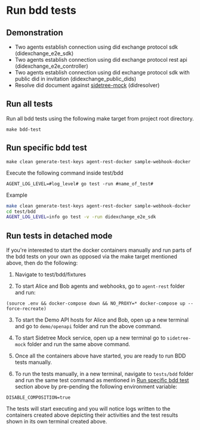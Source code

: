 # Run bdd tests

## Demonstration
- Two agents establish connection using did exchange protocol sdk (didexchange_e2e_sdk)
- Two agents establish connection using did exchange protocol rest api (didexchange_e2e_controller)
- Two agents establish connection using did exchange protocol sdk with public did in invitation (didexchange_public_dids)
- Resolve did document against [sidetree-mock](https://github.com/trustbloc/sidetree-mock)  (didresolver)


## Run all tests
Run all bdd tests using the following make target from project root directory.

`make bdd-test`

## Run specific bdd test
`make clean generate-test-keys agent-rest-docker sample-webhook-docker`

Execute the following command inside test/bdd

`AGENT_LOG_LEVEL=#log_level# go test -run #name_of_test#`

Example
```bash
make clean generate-test-keys agent-rest-docker sample-webhook-docker
cd test/bdd
AGENT_LOG_LEVEL=info go test -v -run didexchange_e2e_sdk
```

## Run tests in detached mode

If you're interested to start the docker containers manually and run parts of the bdd tests on your own as opposed
via the make target mentioned above, then do the following:

1. Navigate to test/bdd/fixtures

2. To start Alice and Bob agents and webhooks, go to `agent-rest` folder and run:
```shell script
(source .env && docker-compose down && NO_PROXY=* docker-compose up --force-recreate)
```
   
3. To start the Demo API hosts for Alice and Bob, open up a new terminal and go to `demo/openapi` folder and run the 
above command.

4. To start Sidetree Mock service, open up a new terminal go to `sidetree-mock` folder and run the same above command.

5. Once all the containers above have started, you are ready to run BDD tests manually.

6. To run the tests manually, in a new terminal, navigate to `tests/bdd` folder and run the same test command as mentioned in 
[Run specific bdd test](#Run-specific-bdd-test) section above by pre-pending the following environment variable:
```shell script
DISABLE_COMPOSITION=true
``` 
The tests will start executing and you will notice logs written to the containers created above depicting 
their activities and the test results shown in its own terminal created above.

